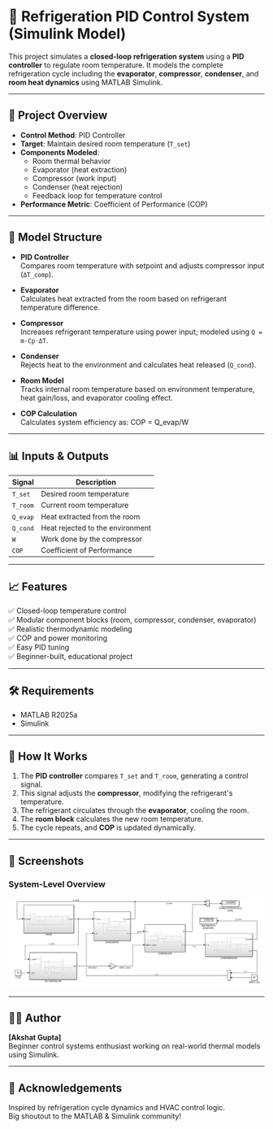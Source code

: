 # 🧊 Refrigeration PID Control System (Simulink Model)

This project simulates a **closed-loop refrigeration system** using a **PID controller** to regulate room temperature. It models the complete refrigeration cycle including the **evaporator**, **compressor**, **condenser**, and **room heat dynamics** using MATLAB Simulink.

---

## 🚀 Project Overview

- **Control Method**: PID Controller  
- **Target**: Maintain desired room temperature (`T_set`)  
- **Components Modeled**:
  - Room thermal behavior
  - Evaporator (heat extraction)
  - Compressor (work input)
  - Condenser (heat rejection)
  - Feedback loop for temperature control
- **Performance Metric**: Coefficient of Performance (COP)

---

## 📂 Model Structure

- **PID Controller**  
  Compares room temperature with setpoint and adjusts compressor input (`ΔT_comp`).

- **Evaporator**  
  Calculates heat extracted from the room based on refrigerant temperature difference.

- **Compressor**  
  Increases refrigerant temperature using power input; modeled using `Q = m·Cp·ΔT`.

- **Condenser**  
  Rejects heat to the environment and calculates heat released (`Q_cond`).

- **Room Model**  
  Tracks internal room temperature based on environment temperature, heat gain/loss, and evaporator cooling effect.

- **COP Calculation**  
  Calculates system efficiency as:
  COP = Q_evap/W


---

## 📊 Inputs & Outputs

| Signal      | Description                          |
|-------------|--------------------------------------|
| `T_set`     | Desired room temperature             |
| `T_room`    | Current room temperature             |
| `Q_evap`    | Heat extracted from the room         |
| `Q_cond`    | Heat rejected to the environment     |
| `W`         | Work done by the compressor          |
| `COP`       | Coefficient of Performance           |

---

## 📈 Features

✅ Closed-loop temperature control  
✅ Modular component blocks (room, compressor, condenser, evaporator)  
✅ Realistic thermodynamic modeling  
✅ COP and power monitoring  
✅ Easy PID tuning  
✅ Beginner-built, educational project  

---

## 🛠️ Requirements

- MATLAB R2025a 
- Simulink  

---

## 🧠 How It Works

1. The **PID controller** compares `T_set` and `T_room`, generating a control signal.
2. This signal adjusts the **compressor**, modifying the refrigerant's temperature.
3. The refrigerant circulates through the **evaporator**, cooling the room.
4. The **room block** calculates the new room temperature.
5. The cycle repeats, and **COP** is updated dynamically.

---

## 📸 Screenshots

### System-Level Overview
![System Diagram](refrigration_pid_room_control_model.png) 

---

## 🧑‍💻 Author

**[Akshat Gupta]**  
Beginner control systems enthusiast working on real-world thermal models using Simulink.

---


## 🙌 Acknowledgements

Inspired by refrigeration cycle dynamics and HVAC control logic.  
Big shoutout to the MATLAB & Simulink community!

